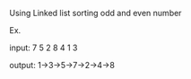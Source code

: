 Using Linked list sorting odd and even number

Ex.

input: 7 5 2 8 4 1 3

output: 1->3->5->7->2->4->8
